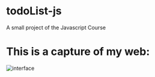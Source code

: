# todoList-js
A small project of the Javascript Course

# This is a capture of my web:
![interface](https://user-images.githubusercontent.com/87256161/127998999-b08b5d2c-c73d-4049-bad9-623ff8b82e3c.PNG)



